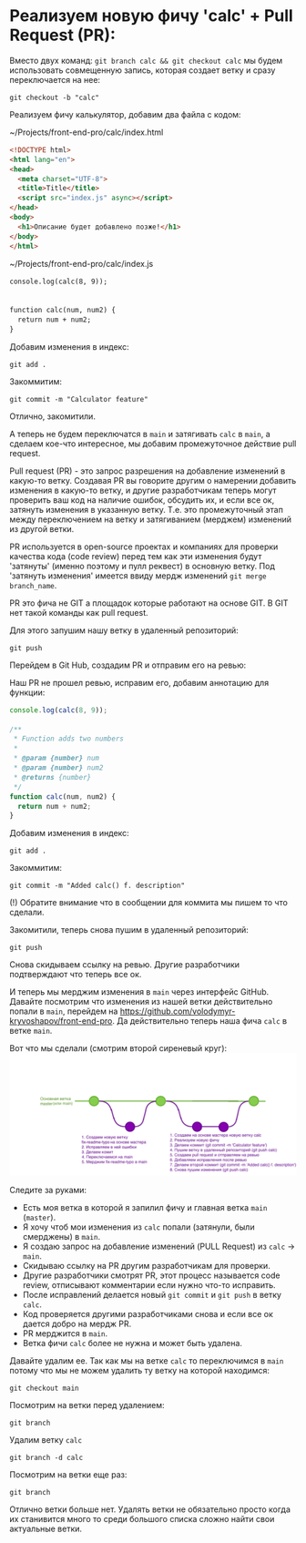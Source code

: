 # Реализуем новую фичу 'calc' + Pull Request (PR):

Вместо двух команд: `git branch calc && git checkout calc` мы будем использовать совмещенную запись, которая создает ветку и сразу переключается на нее:

```
git checkout -b "calc"
```

Реализуем фичу калькулятор, добавим два файла с кодом:

~/Projects/front-end-pro/calc/index.html

```html
<!DOCTYPE html>
<html lang="en">
<head>
  <meta charset="UTF-8">
  <title>Title</title>
  <script src="index.js" async></script>
</head>
<body>
  <h1>Описание будет добавлено позже!</h1>
</body>
</html>
```

~/Projects/front-end-pro/calc/index.js

```html
console.log(calc(8, 9));


function calc(num, num2) {
  return num + num2;
}
```

Добавим изменения в индекс:

```
git add .
```

Закоммитим:

```
git commit -m "Calculator feature"
```

Отлично, закомитили.

А теперь не будем переключатся в `main` и затягивать `calc` в `main`, а сделаем кое-что интересное, мы добавим промежуточное действие pull request.

Pull request (PR) - это запрос разрешения на добавление изменений в какую-то ветку. Создавая PR вы говорите другим о намерении добавить изменения в какую-то ветку, и другие разработчикам теперь могут проверить ваш код на наличие ошибок, обсудить их, и если все ок, затянуть изменения в указанную ветку. Т.е. это промежуточный этап между переключением на ветку и затягиванием (мерджем) изменений из другой ветки.

PR используется в open-source проектах и компаниях для проверки качества кода (code review) перед тем как эти изменения будут 'затянуты' (именно поэтому и пулл реквест) в основную ветку. Под 'затянуть изменения' имеется ввиду мердж изменений `git merge branch_name`.

PR это фича не GIT а площадок которые работают на основе GIT. В GIT нет такой команды как pull request.

Для этого запушим нашу ветку в удаленный репозиторий:

```
git push
```

Перейдем в Git Hub, создадим PR и отправим его на ревью:

Наш PR не прошел ревью, исправим его, добавим аннотацию для функции:

```javascript
console.log(calc(8, 9));

/**
 * Function adds two numbers
 *
 * @param {number} num
 * @param {number} num2
 * @returns {number}
 */
function calc(num, num2) {
  return num + num2;
}
```

Добавим изменения в индекс:

```
git add .
```

Закоммитим:

```
git commit -m "Added calc() f. description"
```

(!) Обратите внимание что в сообщении для коммита мы пишем то что сделали.

Закомитили, теперь снова пушим в удаленный репозиторий:

```
git push
```

Снова скидываем ссылку на ревью. Другие разработчики подтверждают что теперь все ок.

И теперь мы мерджим изменения в `main` через интерфейс GitHub. Давайте посмотрим что изменения из нашей ветки действительно попали в `main`, перейдем на https://github.com/volodymyr-kryvoshapov/front-end-pro. Да действительно теперь наша фича `calc` в ветке `main`.

Вот что мы сделали (смотрим второй сиреневый круг):
<img src="../git-branch.png" width="700">

Следите за руками:
- Есть моя ветка в которой я запилил фичу и главная ветка `main` (`master`).
- Я хочу чтоб мои изменения из `calc` попали (затянули, были смерджены) в `main`.
- Я создаю запрос на добавление изменений (PULL Request) из `calc` -> `main`.
- Скидываю ссылку на PR другим разработчикам для проверки.
- Другие разработчики смотрят PR, этот процесс называется code review, отписывают комментарии если нужно что-то исправить.
- После исправлений делается новый `git commit` и `git push` в ветку `calc`.
- Код проверяется другими разработчиками снова и если все ок дается добро на мердж PR.
- PR мерджится в `main`.
- Ветка фичи `calc` более не нужна и может быть удалена.

Давайте удалим ее. Так как мы на ветке `calc` то переключимся в `main` потому что мы не можем удалить ту ветку на которой находимся:

```
git checkout main
```

Посмотрим на ветки перед удалением:

```
git branch
```

Удалим ветку `calc`

```
git branch -d calc
```

Посмотрим на ветки еще раз:

```
git branch
```

Отлично ветки больше нет. Удалять ветки не обязательно просто когда их станивится много то среди большого списка сложно найти свои актуальные ветки.
